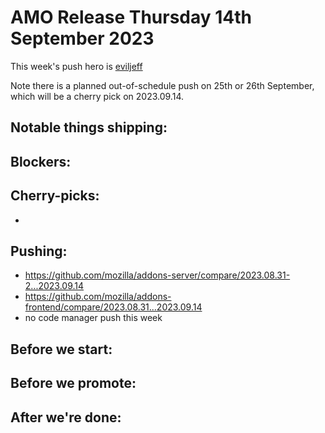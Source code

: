 # AMO Release Thursday 14th September 2023

This week's push hero is [eviljeff](https://github.com/eviljeff)

Note there is a planned out-of-schedule push on 25th or 26th September, which will be a cherry pick on 2023.09.14.

## Notable things shipping:

## Blockers:

## Cherry-picks:
- 
## Pushing:

- https://github.com/mozilla/addons-server/compare/2023.08.31-2...2023.09.14
- https://github.com/mozilla/addons-frontend/compare/2023.08.31...2023.09.14
- no code manager push this week

## Before we start:

## Before we promote:

## After we're done:

